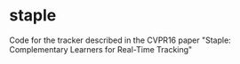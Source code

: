 # staple
Code for the tracker described in the CVPR16 paper "Staple: Complementary Learners for Real-Time Tracking"
